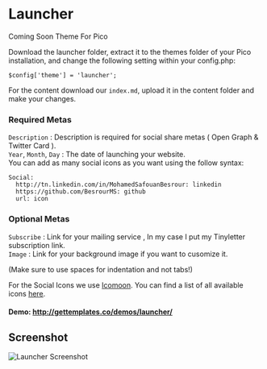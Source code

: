 # Launcher
Coming Soon Theme For Pico

Download the launcher folder, extract it to the themes folder of your Pico installation, and change the following setting within your config.php:

`$config['theme'] = 'launcher';`

For the content download our `index.md`, upload it in the content folder and make your changes.

### Required Metas
`Description` : Description is required for social share metas ( Open Graph & Twitter Card ).<br>
`Year`, `Month`, `Day` : The date of launching your website.<br>
You can add as many social icons as you want using the follow syntax:
```
Social:
  http://tn.linkedin.com/in/MohamedSafouanBesrour: linkedin
  https://github.com/BesrourMS: github
  url: icon
```
### Optional Metas
`Subscribe` : Link for your mailing service , In my case I put my Tinyletter subscription link.<br>
`Image` : Link for your background image if you want to cusomize it.


(Make sure to use spaces for indentation and not tabs!)

For the Social Icons we use [Icomoon](https://icomoon.io/).  You can find a list of all available icons [here](https://icomoon.io/#preview-free).

#### Demo: http://gettemplates.co/demos/launcher/

## Screenshot
![Launcher Screenshot](http://img15.hostingpics.net/pics/885721launcherscreenshot.jpg)
